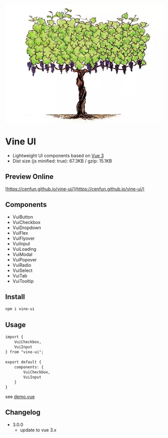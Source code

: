![](scripts/vine.jpg)

# Vine UI
- Lightweight UI components based on [Vue 3](https://github.com/vuejs/core)
- Dist size (js minified: true): 67.3KB / gzip: 15.1KB

## Preview Online
[https://cenfun.github.io/vine-ui/](https://cenfun.github.io/vine-ui/)

## Components
- VuiButton  
- VuiCheckbox  
- VuiDropdown  
- VuiFlex  
- VuiFlyover  
- VuiInput  
- VuiLoading  
- VuiModal  
- VuiPopover  
- VuiRadio  
- VuiSelect  
- VuiTab  
- VuiTooltip  

## Install
```sh
npm i vine-ui
```

## Usage
```
import {
    VuiCheckbox,
    VuiInput
} from "vine-ui";

export default {
    components: {
        VuiCheckbox,
        VuiInput
    }
}
```
see [demo.vue](public/src/demo.vue)

## Changelog

* 3.0.0
    * update to vue 3.x
